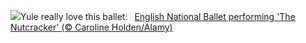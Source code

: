 ![](https://www.bing.com/th?id=OHR.NutcrackerBallet_EN-US8927830113_UHD.jpg&w=1000)Yule really love this ballet:&nbsp;&ensp;[English National Ballet performing 'The Nutcracker' (© Caroline Holden/Alamy)](https://www.bing.com/th?id=OHR.NutcrackerBallet_EN-US8927830113_UHD.jpg)
<br><br/>
